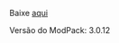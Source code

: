 Baixe [aqui](https://github.com/Ezequiel9898/prominence_II_rpg-lang_pt_br/archive/refs/heads/main.zip)


Versão do ModPack: 3.0.12
